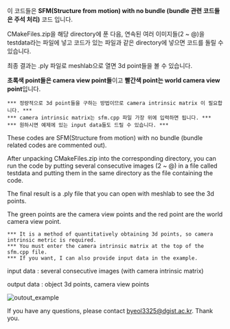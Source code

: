 이 코드들은 **SFM(Structure from motion) with no bundle (bundle 관련 코드들은 주석 처리)** 코드 입니다.

CMakeFiles.zip을 해당 directory에 푼 다음, 연속된 여러 이미지들(2 ~ @)을 testdata라는 파일에 넣고 코드가 있는 파일과 같은 directory에 넣으면 코드를 돌릴 수 있습니다.

최종 결과는 .ply 파일로 meshlab으로 열면 3d point들을 볼 수 있습니다.

**초록색 point들은 camera view point들**이고 **빨간색 point는 world camera view point**입니다.

```shell
*** 정량적으로 3d point들을 구하는 방법이므로 camera intrinsic matrix 이 필요합니다. ***
*** camera intrinsic matrix는 sfm.cpp 파일 가장 위에 입력하면 됩니다. ***
*** 원하시면 예제에 있는 input data들도 드릴 수 있습니다. ***
```






These codes are SFM(Structure from motion) with no bundle (bundle related codes are commented out).

After unpacking CMakeFiles.zip into the corresponding directory, you can run the code by putting several consecutive images (2 ~ @) in a file called testdata and putting them in the same directory as the file containing the code.

The final result is a .ply file that you can open with meshlab to see the 3d points.

The green points are the camera view points and the red point are the world camera view point.
```shell
*** It is a method of quantitatively obtaining 3d points, so camera intrinsic metric is required.
*** You must enter the camera intrinsic matrix at the top of the sfm.cpp file.
*** If you want, I can also provide input data in the example.
```


input data : several consecutive images (with camera intrinsic matrix)

output data : object 3d points, camera view points

![outout_example](https://user-images.githubusercontent.com/34564290/107140501-ba1ce000-6965-11eb-8bbd-0ca33ec72701.JPG)



If you have any questions, please contact byeol3325@dgist.ac.kr. 
Thank you.
